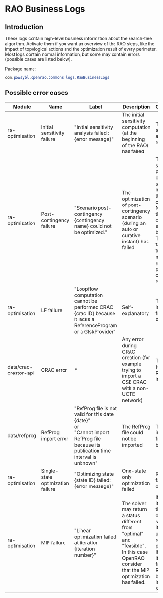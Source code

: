 # RAO Business Logs

## Introduction

These logs contain high-level business information about the search-tree algorithm. Activate them if you want an overview of the RAO steps, like the impact of topological actions and the optimization result of every perimeter.
Most logs contain normal information, but some may contain errors (possible cases are listed below).  

Package name:

~~~java
com.powsybl.openrao.commons.logs.RaoBusinessLogs
~~~

## Possible error cases

| Module                | Name                              | Label                                                                                                                                       | Description                                                                                                                               | Consequence                                                                                                                                                                                                                                |
|-----------------------|-----------------------------------|---------------------------------------------------------------------------------------------------------------------------------------------|-------------------------------------------------------------------------------------------------------------------------------------------|--------------------------------------------------------------------------------------------------------------------------------------------------------------------------------------------------------------------------------------------|
| ra-optimisation       | Initial sensitivity failure       | "Initial sensitivity analysis failed : {error message}"                                                                                     | The initial sensitivity computation (at the beginning of the RAO) has failed                                                              | The RAO exits and returns an empty result                                                                                                                                                                                                  |
| ra-optimisation       | Post-contingency failure          | "Scenario post-contingency {contingency name} could not be optimized."                                                                      | The optimization of post-contingency scenario (during an auto or curative instant) has failed                                             | The RAO skips this post-contingency scenario and moves on to the next contingency. <br> No result for the failed contingency scenario will be produced. <br> The RAO will fail when trying to merge preventive & post-contingency results. |
| ra-optimisation       | LF failure                        | "Loopflow computation cannot be performed CRAC {crac ID} because it lacks a ReferenceProgram or a GlskProvider"                             | Self-explanatory                                                                                                                          | The RAO is interrupted from the beginning                                                                                                                                                                                                  |
| data/crac-creator-api | CRAC error                        | *                                                                                                                                           | Any error during CRAC creation (for example trying to import a CSE CRAC with a non-UCTE network)                                          | The import (thus the RAO) is interrupted                                                                                                                                                                                                   |
| data/refprog          | RefProg import error              | "RefProg file is not valid for this date {date}" <br> or <br> "Cannot import RefProg file because its publication time interval is unknown" | The RefProg file could not be imported                                                                                                    | The RAO is interrupted from the beginning                                                                                                                                                                                                  |
| ra-optimisation       | Single-state optimization failure | "Optimizing state {state ID} failed: {error message}"                                                                                       | One-state only optimization failed                                                                                                        | RAO returns a failed RAO output                                                                                                                                                                                                            |
| ra-optimisation       | MIP failure                       | "Linear optimization failed at iteration {iteration number}"                                                                                | The solver may return a status different from "optimal" and "feasible". In this case OpenRAO consider that the MIP optimization has failed. | If a previous iteration of the MIP optimization succeeded, its results is used in the rest of the process. <br> If it is the first iteration that failed, the RAO will fall back to the initial situation.                                 |